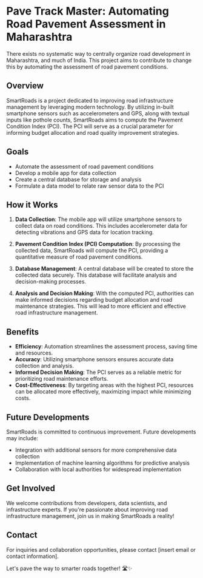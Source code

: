 # Pave Track Master: Automating Road Pavement Assessment in Maharashtra

There exists no systematic way to centrally organize road development in Maharashtra, and much of India. This project aims to contribute to change this by automating the assessment of road pavement conditions. 

## Overview
SmartRoads is a project dedicated to improving road infrastructure management by leveraging modern technology. By utilizing in-built smartphone sensors such as accelerometers and GPS, along with textual inputs like pothole counts, SmartRoads aims to compute the Pavement Condition Index (PCI). The PCI will serve as a crucial parameter for informing budget allocation and road quality improvement strategies.

## Goals
- Automate the assessment of road pavement conditions
- Develop a mobile app for data collection
- Create a central database for storage and analysis
- Formulate a data model to relate raw sensor data to the PCI

## How it Works
1. **Data Collection**: The mobile app will utilize smartphone sensors to collect data on road conditions. This includes accelerometer data for detecting vibrations and GPS data for location tracking.
   
2. **Pavement Condition Index (PCI) Computation**: By processing the collected data, SmartRoads will compute the PCI, providing a quantitative measure of road pavement conditions.

3. **Database Management**: A central database will be created to store the collected data securely. This database will facilitate analysis and decision-making processes.

4. **Analysis and Decision Making**: With the computed PCI, authorities can make informed decisions regarding budget allocation and road maintenance strategies. This will lead to more efficient and effective road infrastructure management.

## Benefits
- **Efficiency**: Automation streamlines the assessment process, saving time and resources.
- **Accuracy**: Utilizing smartphone sensors ensures accurate data collection and analysis.
- **Informed Decision Making**: The PCI serves as a reliable metric for prioritizing road maintenance efforts.
- **Cost-Effectiveness**: By targeting areas with the highest PCI, resources can be allocated more effectively, maximizing impact while minimizing costs.

## Future Developments
SmartRoads is committed to continuous improvement. Future developments may include:
- Integration with additional sensors for more comprehensive data collection
- Implementation of machine learning algorithms for predictive analysis
- Collaboration with local authorities for widespread implementation

## Get Involved
We welcome contributions from developers, data scientists, and infrastructure experts. If you're passionate about improving road infrastructure management, join us in making SmartRoads a reality!

## Contact
For inquiries and collaboration opportunities, please contact [insert email or contact information].

Let's pave the way to smarter roads together! 🛣️✨
